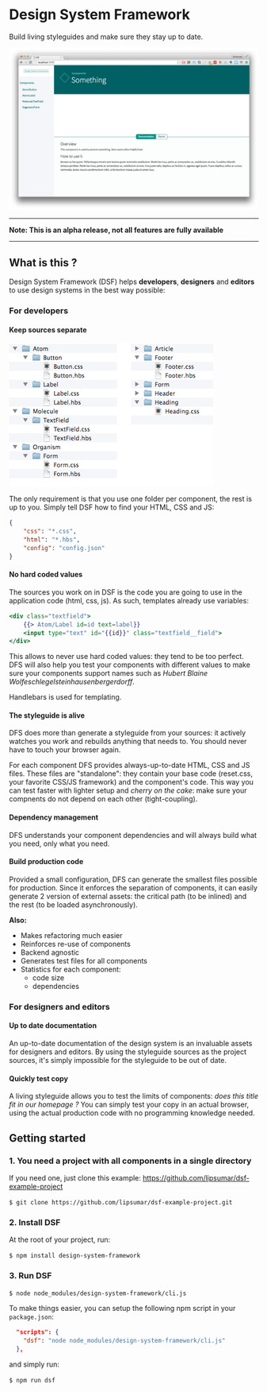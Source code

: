 # Design System Framework

Build living styleguides and make sure they stay up to date.

![Design System Framework UI](resources/documentation/dsf-ui.png)


---

**Note: This is an alpha release, not all features are fully available**

---


## What is this ?

Design System Framework (DSF) helps **developers**, **designers** and **editors** to use design systems in the best way possible:

### For developers

#### Keep sources separate

![Example of file system with DFS](resources/documentation/file-structure-example.png)

The only requirement is that you use one folder per component, the rest is up to you. Simply tell DSF how to find your HTML, CSS and JS:

```json
{
	"css": "*.css",
	"html": "*.hbs",
	"config": "config.json"
}
```

#### No hard coded values

The sources you work on in DSF is the code you are going to use in the application code (html, css, js). As such, templates already use variables:

```handlebars
<div class="textfield">
	{{> Atom/Label id=id text=label}}
	<input type="text" id="{{id}}" class="textfield__field">
</div>
```

This allows to never use hard coded values: they tend to be too perfect. DFS will also help you test your components with different values to make sure your components support names such as _Hubert Blaine Wolfeschlegelsteinhausenbergerdorff_.

Handlebars is used for templating.

#### The styleguide is alive

DFS does more than generate a styleguide from your sources: it actively watches you work and rebuilds anything that needs to. You should never have to touch your browser again.

For each component DFS provides always-up-to-date HTML, CSS and JS files. These files are "standalone": they contain your base code (reset.css, your favorite CSS/JS framework) and the component's code. This way you can test faster with lighter setup and _cherry on the cake_: make sure your compnents do not depend on each other (tight-coupling).

#### Dependency management

DFS understands your component dependencies and will always build what you need, only what you need.

#### Build production code

Provided a small configuration, DFS can generate the smallest files possible for production. Since it enforces the separation of components, it can easily generate 2 version of external assets: the critical path (to be inlined) and the rest (to be loaded asynchronously).


**Also:**

- Makes refactoring much easier
- Reinforces re-use of components
- Backend agnostic
- Generates test files for all components
- Statistics for each component:
  - code size
  - dependencies




### For designers and editors

#### Up to date documentation

An up-to-date documentation of the design system is an invaluable assets for designers and editors. By using the styleguide sources as the project sources, it's simply impossible for the styleguide to be out of date.

#### Quickly test copy

A living styleguide allows you to test the limits of components: _does this title fit in our homepage ?_ You can simply test your copy in an actual browser, using the actual production code with no programming knowledge needed.



## Getting started

### 1. You need a project with all components in a single directory

If you need one, just clone this example: https://github.com/lipsumar/dsf-example-project

`$ git clone https://github.com/lipsumar/dsf-example-project.git`


### 2. Install DSF

At the root of your project, run:

`$ npm install design-system-framework`

### 3. Run DSF

`$ node node_modules/design-system-framework/cli.js`

To make things easier, you can setup the following npm script in your `package.json`:

```json
  "scripts": {
    "dsf": "node node_modules/design-system-framework/cli.js"
  },
```

and simply run:

`$ npm run dsf`


